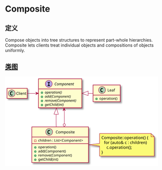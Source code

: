 # Composite

## 定义
Compose objects into tree structures to represent part-whole hierarchies.
Composite lets clients treat individual objects and compositions of objects uniformly.

## [类图](./Class.txt)
![](./Class.svg)
